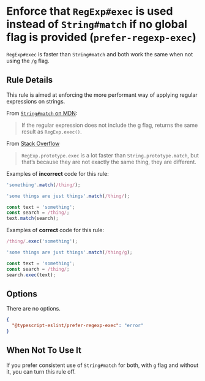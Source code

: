 # Enforce that `RegExp#exec` is used instead of `String#match` if no global flag is provided (`prefer-regexp-exec`)

`RegExp#exec` is faster than `String#match` and both work the same when not using the `/g` flag.

## Rule Details

This rule is aimed at enforcing the more performant way of applying regular expressions on strings.

From [`String#match` on MDN](https://developer.mozilla.org/en-US/docs/Web/JavaScript/Reference/Global_Objects/String/match):

> If the regular expression does not include the g flag, returns the same result as `RegExp.exec()`.

From [Stack Overflow](https://stackoverflow.com/questions/9214754/what-is-the-difference-between-regexp-s-exec-function-and-string-s-match-fun)

> `RegExp.prototype.exec` is a lot faster than `String.prototype.match`, but that’s because they are not exactly the same thing, they are different.

Examples of **incorrect** code for this rule:

```ts
'something'.match(/thing/);

'some things are just things'.match(/thing/);

const text = 'something';
const search = /thing/;
text.match(search);
```

Examples of **correct** code for this rule:

```ts
/thing/.exec('something');

'some things are just things'.match(/thing/g);

const text = 'something';
const search = /thing/;
search.exec(text);
```

## Options

There are no options.

```json
{
  "@typescript-eslint/prefer-regexp-exec": "error"
}
```

## When Not To Use It

If you prefer consistent use of `String#match` for both, with `g` flag and without it, you can turn this rule off.
